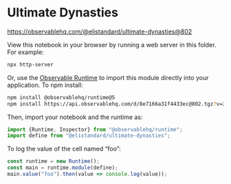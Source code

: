 # Ultimate Dynasties

https://observablehq.com/@elistandard/ultimate-dynasties@802

View this notebook in your browser by running a web server in this folder. For
example:

~~~sh
npx http-server
~~~

Or, use the [Observable Runtime](https://github.com/observablehq/runtime) to
import this module directly into your application. To npm install:

~~~sh
npm install @observablehq/runtime@5
npm install https://api.observablehq.com/d/8e7166a31f4433ec@802.tgz?v=3
~~~

Then, import your notebook and the runtime as:

~~~js
import {Runtime, Inspector} from "@observablehq/runtime";
import define from "@elistandard/ultimate-dynasties";
~~~

To log the value of the cell named “foo”:

~~~js
const runtime = new Runtime();
const main = runtime.module(define);
main.value("foo").then(value => console.log(value));
~~~
